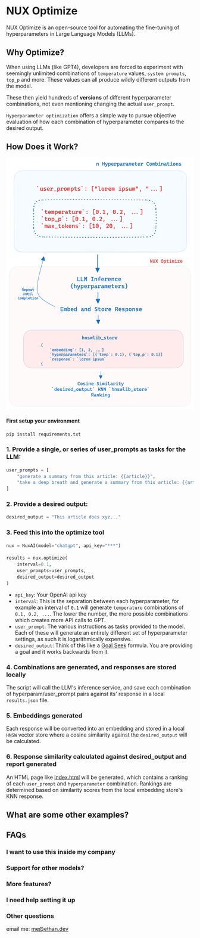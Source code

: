 # NUX Optimize

NUX Optimize is an open-source tool for automating the fine-tuning of hyperparameters in Large Language Models (LLMs).

## Why Optimize?

When using LLMs (like GPT4), developers are forced to experiment with seemingly unlimited combinations of `temperature` values, `system prompts`, `top_p` and more. These values can all produce wildly different outputs from the model. 

These then yield hundreds of **versions** of different hyperparameter combinations, not even mentioning changing the actual `user_prompt`.

`Hyperparameter optimization` offers a simple way to pursue objective evaluation of how each combination of hyperparameter compares to the desired output.

## How Does it Work?

![how it works diagram](assets/diagram.png)

#### First setup your environment

```pip install requirements.txt```

### 1. Provide a single, or series of user_prompts as tasks for the LLM: 
```python
user_prompts = [
    "generate a summary from this article: {{article}}", 
    "take a deep breath and generate a summary from this article: {{article}}..."
]
```

### 2. Provide a desired output:
```python
desired_output = "This article does xyz..."
```

### 3. Feed this into the optimize tool 
```python
nux = NuxAI(model="chatgpt", api_key="***")

results = nux.optimize(
    interval=0.1, 
    user_prompts=user_prompts, 
    desired_output=desired_output
)
```

- `api_key`: Your OpenAI api key
- `interval`: This is the separation between each hyperparameter, for example an interval of `0.1` will generate `temperature` combinations of `0.1, 0.2, ...`. The lower the number, the more possible combinations which creates more API calls to GPT.
- `user_prompt`: The various instructions as tasks provided to the model. Each of these will generate an entirely different set of hyperparameter settings, as such it is logarithmically expensive. 
- `desired_output`: Think of this like a [Goal Seek](https://blog.hubspot.com/marketing/goal-seek-excel#:~:text=What%20is%20the%20Goal%20Seek,to%20match%20your%20specified%20result.) formula. You are providing a goal and it works backwards from it

### 4. Combinations are generated, and responses are stored locally

The script will call the LLM's inference service, and save each combination of hyperparam/user_prompt pairs against its' response in a local `results.json` file.

### 5. Embeddings generated

Each response will be converted into an embedding and stored in a local `HNSW` vector store where a cosine similarity against the `desired_output` will be calculated. 

### 6. Response similarity calculated against desired_output and report generated

An HTML page like [index.html](index.html) will be generated, which contains a ranking of each `user_prompt` and `hyperparameter` combination. Rankings are determined based on similarity scores from the local embedding store's KNN response. 

## What are some other examples?

## FAQs

### I want to use this inside my company

### Support for other models?

### More features?

### I need help setting it up

### Other questions

email me: me@ethan.dev